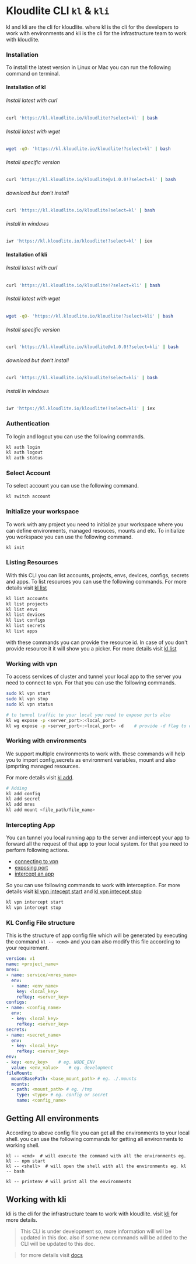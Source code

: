 # Kloudlite CLI `kl` & `kli`

kl and kli are the cli for kloudlite. where kl is the cli for the developers to work with environments and kli is the cli for the infrastructure team to work with kloudlite.

### Installation

To install the latest version in Linux or Mac you can run the following command on terminal.

#### Installation of kl

###### Install latest with curl
```sh
curl 'https://kl.kloudlite.io/kloudlite!?select=kl' | bash
```

###### Install latest with wget

```sh
wget -qO- 'https://kl.kloudlite.io/kloudlite!?select=kl' | bash
```

###### Install specific version
```sh
curl 'https://kl.kloudlite.io/kloudlite@v1.0.0!?select=kl' | bash
```

###### download but don't install
```sh
curl 'https://kl.kloudlite.io/kloudlite?select=kl' | bash
```

###### install in windows
```sh
iwr 'https://kl.kloudlite.io/kloudlite!?select=kl' | iex
```

#### Installation of kli

###### Install latest with curl
```sh
curl 'https://kl.kloudlite.io/kloudlite!?select=kli' | bash
```

###### Install latest with wget

```sh
wget -qO- 'https://kl.kloudlite.io/kloudlite!?select=kli' | bash
```

###### Install specific version
```sh
curl 'https://kl.kloudlite.io/kloudlite@v1.0.0!?select=kli' | bash
```

###### download but don't install
```sh
curl 'https://kl.kloudlite.io/kloudlite?select=kli' | bash
```

###### install in windows
```sh
iwr 'https://kl.kloudlite.io/kloudlite!?select=kli' | iex
```

### Authentication

To login and logout you can use the following commands.

```sh
kl auth login
kl auth logout
kl auth status
```

### Select Account

To select account you can use the following command.

```sh
kl switch account
```

### Initialize your workspace
To work with any project you need to initialize your workspace where you can define 
environments, managed resouces, mounts and etc.
To initialize you workspace you can use the following command.
```sh
kl init
```


### Listing Resources

With this CLI you can list accounts, projects, envs, devices, configs, secrets and apps.
To list resources you can use the following commands.
For more details visit [kl list](./docs/kl/kl_list.md)


```sh
kl list accounts
kl list projects
kl list envs
kl list devices
kl list configs
kl list secrets
kl list apps
```

with these commands you can provide the resource id. In case of you don't provide resource 
it it will show you a picker. For more details visit [kl list](./docs/kl/kl_list.md)

### Working with vpn

To access services of cluster and tunnel your local app to the server you need to connect to vpn.
For that you can use the following commands.

```sh
sudo kl vpn start
sudo kl vpn stop
sudo kl vpn status

# to tunnel traffic to your local you need to expose ports also
kl wg expose -p <server_port>:<local_port>
kl wg expose -p <server_port>:<local_port> -d    # provide -d flag to delete
```

### Working with environments
We support multiple environments to work with. these commands 
will help you to import config,secrets as environment variables, mount and also ipmprting managed resources.

For more details visit [kl add](./docs/kl/kl_add.md).


```sh
# Adding
kl add config
kl add secret
kl add mres
kl add mount <file_path/file_name>
```

### Intercepting App
You can tunnel you local running app to the server and intercept your app to forward all the request of that app to your local system. 
for that you need to perform following actions.
- [connecting to vpn](./docs/kl/kl_vpn_start.md)
- [exposing port](./docs/kl/kl_vpn_expose.md)
- [intercept an app](./docs/kl/kl_vpn_intercept.md)

So you can use following commands to work with interception. 
For more details visit [kl vpn intecept start](./docs/kl/kl_vpn_intercept_start.md) and [kl vpn intecept stop](./docs/kl/kl_vpn_intercept_stop.md)

```sh
kl vpn intercept start
kl vpn intercept stop
```

### KL Config File structure
This is the structure of app config file which will be generated by executing the command `kl -- <cmd>` and 
you can also modify this file according to your requirement.
```yaml
version: v1
name: <project_name>
mres: 
- name: service/<mres_name>
  env:
  - name: <env_name>
    key: <local_key>
    refkey: <server_key>
configs:
- name: <config_name>
  env:
  - key: <local_key>
    refkey: <server_key>
secrets:
- name: <secret_name>
  env:
  - key: <local_key> 
    refkey: <server_key> 
env:
- key: <env_key>    # eg. NODE_ENV
  value: <env_value>    # eg. development
fileMount:
  mountBasePath: <base_mount_path> # eg. ./.mounts
  mounts:
  - path: <mount_path> # eg. /tmp
    type: <type> # eg. config or secret
    name: <config_name>
```

## Getting All environments 
According to above config file you can get all the environments to your local shell.
you can use the following commands for getting all environments to working shell.
```
kl -- <cmd>  # will execute the command with all the environments eg. kl -- npm start
kl -- <shell>  # will open the shell with all the environments eg. kl -- bash

kl -- printenv # will print all the environments
```


## Working with kli
kli is the cli for the infrastructure team to work with kloudlite.
visit [kli](./docs/kli/kli.md) for more details.

> This CLI is under development so, more information will will be updated in this doc. also if some new commands will be added to the CLI will be updated to this doc.


> for more details visit [docs](./docs/kl/kl.md)
